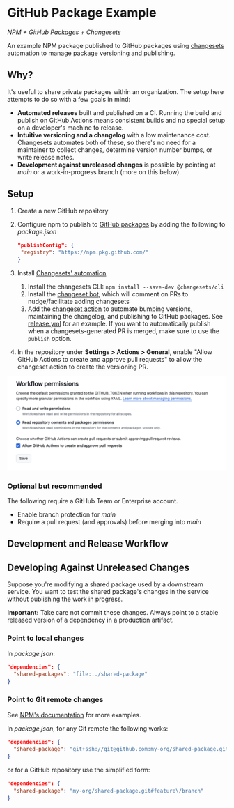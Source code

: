 # GitHub Package Example

<!-- markdownlint-disable MD036 -->

_NPM + GitHub Packages + Changesets_

<!-- markdownlint-enable MD036 -->

An example NPM package published to GitHub packages using [changesets](https://github.com/changesets/changesets) automation to manage package versioning and publishing.

## Why?

It's useful to share private packages within an organization. The setup here attempts to do so with a few goals in mind:

- **Automated releases** built and published on a CI. Running the build and publish on GitHub Actions means consistent builds and no special setup on a developer's machine to release.
- **Intuitive versioning and a changelog** with a low maintenance cost. Changesets automates both of these, so there's no need for a maintainer to collect changes, determine version number bumps, or write release notes.
- **Development against unreleased changes** is possible by pointing at _main_ or a work-in-progress branch (more on this below).

## Setup

1. Create a new GitHub repository

2. Configure npm to publish to [GitHub packages](https://docs.github.com/en/packages/working-with-a-github-packages-registry/working-with-the-npm-registry#publishing-a-package-using-publishconfig-in-the-packagejson-file) by adding the following to _package.json_

   ```json
   "publishConfig": {
    "registry": "https://npm.pkg.github.com/"
   }
   ```

3. Install [Changesets' automation](https://github.com/changesets/changesets/blob/main/docs/automating-changesets.md)

    1. Install the changesets CLI: `npm install --save-dev @changesets/cli`
    2. Install the [changeset bot](https://github.com/apps/changeset-bot), which will comment on PRs to nudge/facilitate adding changesets
    3. Add the [changeset action](https://github.com/changesets/action) to automate bumping versions, maintaining the changelog, and publishing to GitHub packages. See [release.yml](./.github/workflows/release.yml) for an example. If you want to automatically publish when a changesets-generated PR is merged, make sure to use the `publish` option.

4. In the repository under **Settings > Actions > General**, enable "Allow GitHub Actions to create and approve pull requests" to allow the changeset action to create the versioning PR.

![Workflow permissions](./doc/action-permissions.png)

### Optional but recommended

The following require a GitHub Team or Enterprise account.

- Enable branch protection for _main_
- Require a pull request (and approvals) before merging into _main_

## Development and Release Workflow

## Developing Against Unreleased Changes

Suppose you're modifying a shared package used by a downstream service. You want to test the shared package's changes in the service without publishing the work in progress.

**Important:** Take care not commit these changes. Always point to a stable released version of a dependency in a production artifact.

### Point to local changes

In _package.json_:

```json
"dependencies": {
  "shared-packages": "file:../shared-package"
}
```

### Point to Git remote changes

See [NPM's documentation](https://docs.npmjs.com/cli/v11/configuring-npm/package-json#git-urls-as-dependencies) for more examples.

In _package.json_, for any Git remote the following works:

```json
"dependencies": {
  "shared-package": "git+ssh://git@github.com:my-org/shared-package.git#v1.0.27"
}
```

or for a GitHub repository use the simplified form:

```json
"dependencies": {
  "shared-package": "my-org/shared-package.git#feature\/branch"
}
```

